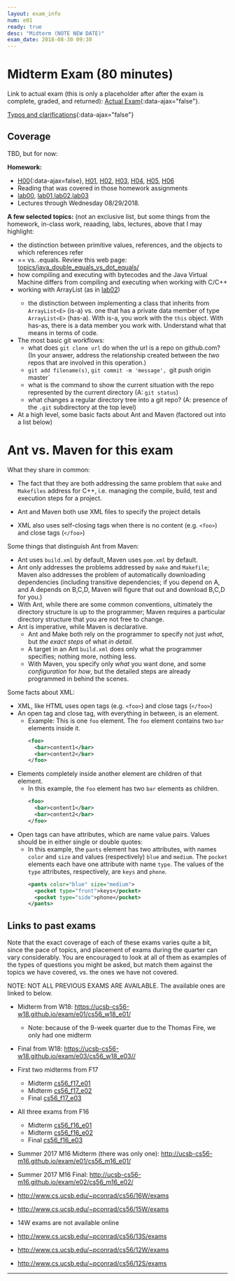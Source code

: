 ```yaml
---
layout: exam_info
num: e01
ready: true
desc: "Midterm (NOTE NEW DATE)"
exam_date: 2018-08-30 09:30
---
```



<div style="display:none;">  http://ucsb-cs56-m18.github.io/exam/e01
</div>

# Midterm Exam (80 minutes)

Link to actual exam (this is only a placeholder after after the exam is complete, graded,
and returned): [Actual Exam](cs56_m18_e01/){:data-ajax="false"}.

[Typos and clarifications](typos){:data-ajax="false"}


## Coverage

TBD, but for now:

**Homework:**

* [H00](/hwk/h00){:data-ajax=false}, [H01](/hwk/h01/), [H02](/hwk/h02/), [H03](/hwk/h03/), [H04](/hwk/h04/), [H05](/hwk/h05/), [H06](/hwk/h06/)
* Reading that was covered in those homework assignments
* [lab00](/lab/lab00/), [lab01](/lab/lab01/),[lab02](/lab/lab02/),[lab03](/lab/lab03/)
* Lectures through Wednesday 08/29/2018.

**A few selected topics:** (not an exclusive list, but some things from the homework, in-class work, reaading, labs, lectures, above that I may highlight:

* the distinction between primitive values, references, and the objects to which references refer
* == vs. .equals.  Review this web page: [topics/java_double_equals_vs_dot_equals/](https://ucsb-cs56-pconrad.github.io/topics/java_double_equals_vs_dot_equals/)
* how compiling and executing with bytecodes and the Java Virtual Machine differs from compiling and executing when working with C/C++
* working with ArrayList<E> (as in [lab02](/lab/lab02))
     * the distinction between implementing a class that inherits from `ArrayList<E>` (is-a) vs. one that has a private data member of type `ArrayList<E>` (has-a).    With is-a, you work with the `this` object.  With has-as, there is a data member you work with.  Understand what that means in terms of code.
* The most basic git workflows:
    * what does `git clone url` do when the url is a repo on github.com? (In your answer, address the relationship created
       between the *two* repos that are involved in this operation.) 
    * `git add filename(s)`, `git commit -m 'message', `git push origin master`
    * what is the command to show the current situation with the repo represented by the current directory (A: `git status`)
    * what changes a regular directory tree into a git repo? (A: presence of the `.git` subdirectory at the top level)
* At a high level, some basic facts about Ant and Maven (factored out into a list below)

# Ant vs. Maven for this exam

What they share in common: 
* The fact that they are both addressing the same problem that `make` and `Makefiles` address for C++, i.e. managing the compile, build, test and execution steps for a project.
* Ant and Maven both use XML files to specify the project details


   
   
* XML also uses self-closing tags when there is no content (e.g. `<foo>`) and close tags (`</foo>`)


Some things that distinguish Ant from Maven:
* Ant uses `build.xml` by default, Maven uses `pom.xml` by  default.
* Ant only addresses the problems addressed by `make` and `Makefile`; Maven also addresses the problem of automatically downloading dependencies (including transitive dependencies; if you depend on A, and A depends on B,C,D, Maven will figure that out and download B,C,D for you.)
* With Ant, while there are some common conventions, ultimately the directory structure is up to the programmer; Maven requires a particular directory structure that you are not free to change.
* Ant is imperative, while Maven is declarative.
   * Ant and Make both rely on the programmer to specify not just *what*, but *the exact steps* of what *in detail*.  
   * A target in an Ant `build.xml` does only what the programmer specifies; nothing more, nothing less.   
   * With Maven, you specify only *what* you want done, and some *configuration* for *how*, but the detailed steps are already programmed in behind the scenes. 
    
Some facts about XML:

* XML, like HTML uses open tags (e.g. `<foo>`) and close tags (`</foo>`)
* An open tag and close tag, with everything in between, is an element.
   * Example: This is one `foo` element.  The `foo` element contains two `bar` elements inside it.  
      ```xml
      <foo>
        <bar>content1</bar>
        <bar>content2</bar>
      </foo>
      ```
* Elements completely inside another element are children of that element. 
   * In this example, the `foo` element has two `bar` elements as children.
      ```xml
      <foo>
        <bar>content1</bar>
        <bar>content2</bar>
      </foo>
      ```      
* Open tags can have attributes, which are name value pairs.  Values should be in either single or double quotes:
   * In this example, the `pants` element has two attributes, with names `color` and `size` and values (respectively) `blue` and `medium`.   The `pocket` elements each have one attribute with name `type`.   The values of the `type` attributes, respectively, are `keys` and `phone`.
      ```xml
      <pants color="blue" size="medium">
        <pocket type="front">keys</pocket>
        <pocket type="side">phone</pocket>
      </pants>
      ```          
## Links to past exams

Note that the exact coverage of each of these exams varies quite a bit, since the pace of topics, and placement of exams during the quarter can vary considerably.  You are encouraged to look at all of them as examples of the types of questions you might be asked, but
match them against the topics we have covered, vs. the ones we have not covered.

NOTE: NOT ALL PREVIOUS EXAMS ARE AVAILABLE.    The available ones are linked to below.

* Midterm from W18: <https://ucsb-cs56-w18.github.io/exam/e01/cs56_w18_e01/>
   * Note: because of the 9-week quarter due to the Thomas Fire, we only had one midterm
* Final from W18: <https://ucsb-cs56-w18.github.io/exam/e03/cs56_w18_e03//>

* First two midterms from F17
    * Midterm [cs56_f17_e01](http://ucsb-cs56-f17.github.io/exam/e01/cs56_f17_e01/)
    * Midterm [cs56_f17_e02](http://ucsb-cs56-f17.github.io/exam/e02/cs56_f17_e02/)
    * Final [cs56_f17_e03](http://ucsb-cs56-f17.github.io/exam/e03/cs56_f17_e03/)	
* All three exams from F16
    * Midterm [cs56_f16_e01](http://ucsb-cs56-f16.github.io/exam/e01/cs56_f16_e01/)
    * Midterm [cs56_f16_e02](http://ucsb-cs56-f16.github.io/exam/e01/cs56_f16_e02/)
    * Final [cs56_f16_e03](http://ucsb-cs56-f16.github.io/cs56_f16_e03/)
* Summer 2017 M16 Midterm (there was only one): <http://ucsb-cs56-m16.github.io/exam/e01/cs56_m16_e01/>
* Summer 2017 M16 Final: <http://ucsb-cs56-m16.github.io/exam/e02/cs56_m16_e02/>
* <http://www.cs.ucsb.edu/~pconrad/cs56/16W/exams> 
* <http://www.cs.ucsb.edu/~pconrad/cs56/15W/exams>
* 14W exams are not available online
* <http://www.cs.ucsb.edu/~pconrad/cs56/13S/exams>
* <http://www.cs.ucsb.edu/~pconrad/cs56/12W/exams>
* <http://www.cs.ucsb.edu/~pconrad/cs56/12S/exams>


---

<div style="display:none;">  http://ucsb-cs56-m18.github.io/exam/e01 </div>

